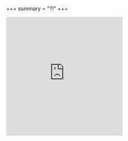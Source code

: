 +++
summary = "?!"
+++

<iframe width="314" height="321" scrolling="no" src="https://gifypet.neocities.org/pet/pet.html?name=meia&dob=1713776801&gender=f&element=Air&pet=https%3A%2F%2F64.media.tumblr.com%2Fafedee60381e8c3a8fa22339cf385bf0%2F8cda71d897962547-a3%2Fs75x75_c1%2Fe5394194a28b9f26d7568ce2323f2781f2460d03.gif&map=https%3A%2F%2F66.media.tumblr.com%2F888045428c617d6113ebc0d062881581%2Ftumblr_owr64y8MkX1tej973o1_400.png&background=https%3A%2F%2F66.media.tumblr.com%2F3a8c00c4010ab0959b5fcb681ade1bc6%2Ftumblr_ne0r6aPMkG1snc5kxo1_250.png&tablecolor=%23f0b8f4&textcolor=white" frameborder="0"></iframe>